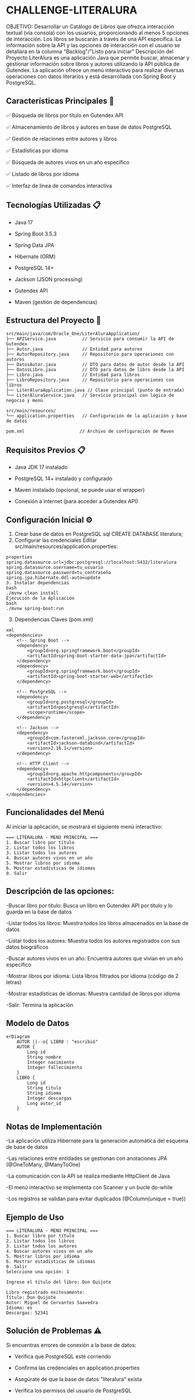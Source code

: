 # CHALLENGE-LITERALURA
OBJETIVO: Desarrollar un Catálogo de Libros que ofrezca interacción textual (vía consola) con los usuarios, proporcionando al menos 5 opciones de interacción. Los libros se buscarán a través de una API específica. La información sobre la API y las opciones de interacción con el usuario se detallará en la columna "Backlog"/"Listo para iniciar"
Descripción del Proyecto
LiterAlura es una aplicación Java que permite buscar, almacenar y gestionar información sobre libros y autores utilizando la API pública de Gutendex. La aplicación ofrece un menú interactivo para realizar diversas operaciones con datos literarios y está desarrollada con Spring Boot y PostgreSQL.

## Características Principales 🚀

✅ Búsqueda de libros por título en Gutendex API

✅ Almacenamiento de libros y autores en base de datos PostgreSQL

✅ Gestión de relaciones entre autores y libros

✅ Estadísticas por idioma

✅ Búsqueda de autores vivos en un año específico

✅ Listado de libros por idioma

✅ Interfaz de línea de comandos interactiva

## Tecnologías Utilizadas 📋

- Java 17

- Spring Boot 3.5.3

- Spring Data JPA

- Hibernate (ORM)

- PostgreSQL 14+

- Jackson (JSON processing)

- Gutendex API

- Maven (gestión de dependencias)

## Estructura del Proyecto 📁
```
src/main/java/com/Oracle_One/LiterAluraApplication/
├── APIService.java          // Servicio para consumir la API de Gutendex
├── Autor.java               // Entidad para autores
├── AutorRepository.java     // Repositorio para operaciones con autores
├── DatosAutor.java          // DTO para datos de autor desde la API
├── DatosLibro.java          // DTO para datos de libro desde la API
├── Libro.java               // Entidad para libros
├── LibroRepository.java     // Repositorio para operaciones con libros
├── LiterAluraApplication.java // Clase principal (punto de entrada)
└── LiterAluraService.java   // Servicio principal con lógica de negocio y menú

src/main/resources/
└── application.properties   // Configuración de la aplicación y base de datos

pom.xml                     // Archivo de configuración de Maven
```

## Requisitos Previos 📋
- Java JDK 17 instalado

- PostgreSQL 14+ instalado y configurado

- Maven instalado (opcional, se puede usar el wrapper)

- Conexión a internet (para acceder a Gutendex API)

## Configuración Inicial ⚙️
1. Crear base de datos en PostgreSQL
sql
CREATE DATABASE literalura;
2. Configurar las credenciales
Editar src/main/resources/application.properties:
 ```
properties
spring.datasource.url=jdbc:postgresql://localhost:5432/literalura
spring.datasource.username=tu_usuario
spring.datasource.password=tu_contraseña
spring.jpa.hibernate.ddl-auto=update
3. Instalar dependencias
bash
./mvnw clean install
Ejecución de la Aplicación
bash
./mvnw spring-boot:run
```
3. Dependencias Claves (pom.xml)
```
xml
<dependencies>
    <!-- Spring Boot -->
    <dependency>
        <groupId>org.springframework.boot</groupId>
        <artifactId>spring-boot-starter-data-jpa</artifactId>
    </dependency>
    <dependency>
        <groupId>org.springframework.boot</groupId>
        <artifactId>spring-boot-starter-web</artifactId>
    </dependency>

    <!-- PostgreSQL -->
    <dependency>
        <groupId>org.postgresql</groupId>
        <artifactId>postgresql</artifactId>
        <scope>runtime</scope>
    </dependency>

    <!-- Jackson -->
    <dependency>
        <groupId>com.fasterxml.jackson.core</groupId>
        <artifactId>jackson-databind</artifactId>
        <version>2.16.1</version>
    </dependency>

    <!-- HTTP Client -->
    <dependency>
        <groupId>org.apache.httpcomponents</groupId>
        <artifactId>httpclient</artifactId>
        <version>4.5.14</version>
    </dependency>
</dependencies>
```
## Funcionalidades del Menú
Al iniciar la aplicación, se mostrará el siguiente menú interactivo:

```
=== LITERALURA - MENÚ PRINCIPAL ===
1. Buscar libro por título
2. Listar todos los libros
3. Listar todos los autores
4. Buscar autores vivos en un año
5. Mostrar libros por idioma
6. Mostrar estadísticas de idiomas
0. Salir
```

## Descripción de las opciones:
\-Buscar libro por título: Busca un libro en Gutendex API por título y lo guarda en la base de datos

\-Listar todos los libros: Muestra todos los libros almacenados en la base de datos

\-Listar todos los autores: Muestra todos los autores registrados con sus datos biográficos

\-Buscar autores vivos en un año: Encuentra autores que vivían en un año específico

\-Mostrar libros por idioma: Lista libros filtrados por idioma (código de 2 letras)

\-Mostrar estadísticas de idiomas: Muestra cantidad de libros por idioma

\-Salir: Termina la aplicación

## Modelo de Datos
```mermaid
erDiagram
    AUTOR ||--o{ LIBRO : "escribió"
    AUTOR {
        Long id
        String nombre
        Integer nacimiento
        Integer fallecimiento
    }
    LIBRO {
        Long id
        String titulo
        String idioma
        Integer descargas
        Long autor_id
    }
```


## Notas de Implementación
\-La aplicación utiliza Hibernate para la generación automática del esquema de base de datos

\-Las relaciones entre entidades se gestionan con anotaciones JPA (@OneToMany, @ManyToOne)

\-La comunicación con la API se realiza mediante HttpClient de Java

\-El menú interactivo se implementa con Scanner y un bucle do-while

\-Los registros se validan para evitar duplicados (@Column(unique = true))

## Ejemplo de Uso
```
=== LITERALURA - MENÚ PRINCIPAL ===
1. Buscar libro por título
2. Listar todos los libros
3. Listar todos los autores
4. Buscar autores vivos en un año
5. Mostrar libros por idioma
6. Mostrar estadísticas de idiomas
0. Salir
Seleccione una opción: 1

Ingrese el título del libro: Don Quijote

Libro registrado exitosamente:
Título: Don Quijote
Autor: Miguel de Cervantes Saavedra
Idioma: es
Descargas: 52341
```

## Solución de Problemas ⚠️
Si encuentras errores de conexión a la base de datos:

- Verifica que PostgreSQL esté corriendo

- Confirma las credenciales en application.properties

- Asegúrate de que la base de datos "literalura" exista

- Verifica los permisos del usuario de PostgreSQL

